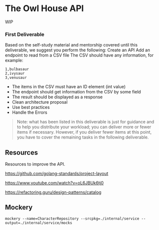 # The Owl House API

WIP

### First Deliverable

Based on the self-study material and mentorship covered until this deliverable, we suggest you perform the following:
Create an API
Add an endpoint to read from a CSV file
The CSV should have any information, for example:

```
1,bulbasaur
2,ivysaur
3,venusaur
```

- The items in the CSV must have an ID element (int value)
- The endpoint should get information from the CSV by some field
- The result should be displayed as a response
- Clean architecture proposal
- Use best practices
- Handle the Errors

> Note: what has been listed in this deliverable is just for guidance and to help you distribute your workload; you can
> deliver more or fewer items if necessary. However, if you deliver fewer items at this point, you have to cover the
> remaining tasks in the following deliverable.

## Resources

Resources to improve the API.

https://github.com/golang-standards/project-layout

https://www.youtube.com/watch?v=oL6JBUk6tj0

https://refactoring.guru/design-patterns/catalog

## Mockery

```
mockery --name=CharacterRepository --srcpkg=./internal/service --output=./internal/service/mocks
```
